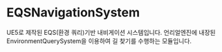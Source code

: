 # EQSNavigationSystem
UE5로 제작된 EQS(환경 쿼리)기반 내비게이션 시스템입니다.  언리얼엔진에 내장된 EnvironmentQuerySystem을 이용하여 길 찾기를 수행하는 모듈입니다.
